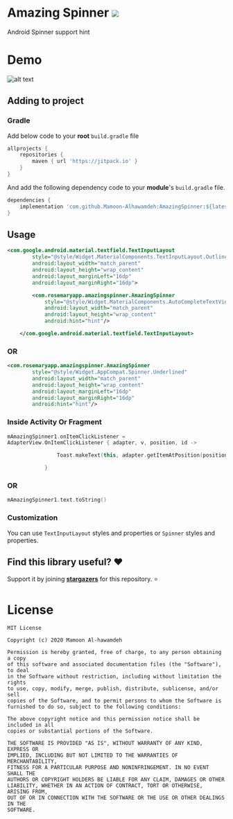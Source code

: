 # Amazing Spinner [![](https://jitpack.io/v/Mamoon-Alhawamdeh/AmazingSpinner.svg)](https://jitpack.io/#Mamoon-Alhawamdeh/AmazingSpinner)

Android Spinner support hint

# Demo
![alt text](https://github.com/Mamoon-Alhawamdeh/Amazing_Spinner/blob/master/demo/demo.gif)

## Adding to project

### Gradle
Add below code to your **root** `build.gradle` file

```gradle
allprojects {
    repositories {
        maven { url 'https://jitpack.io' }
    }
}
```
And add the following dependency code to your **module**'s `build.gradle` file.
```gradle
dependencies {
    implementation 'com.github.Mamoon-Alhawamdeh:AmazingSpinner:${latest-version}"
}
```

## Usage
```xml
<com.google.android.material.textfield.TextInputLayout
        style="@style/Widget.MaterialComponents.TextInputLayout.OutlinedBox.ExposedDropdownMenu"
        android:layout_width="match_parent"
        android:layout_height="wrap_content"
        android:layout_marginLeft="16dp"
        android:layout_marginRight="16dp">

        <com.rosemaryapp.amazingspinner.AmazingSpinner
            style="@style/Widget.MaterialComponents.AutoCompleteTextView.OutlinedBox"
            android:layout_width="match_parent"
            android:layout_height="wrap_content"
            android:hint="hint"/>

    </com.google.android.material.textfield.TextInputLayout>
```

### OR
```xml
<com.rosemaryapp.amazingspinner.AmazingSpinner
        style="@style/Widget.AppCompat.Spinner.Underlined"
        android:layout_width="match_parent"
        android:layout_height="wrap_content"
        android:layout_marginLeft="16dp"
        android:layout_marginRight="16dp"
        android:hint="hint"/>
```
### Inside Activity Or Fragment
```kotlin
mAmazingSpinner1.onItemClickListener =
AdapterView.OnItemClickListener { adapter, v, position, id ->

                Toast.makeText(this, adapter.getItemAtPosition(position).toString(), Toast.LENGTH_LONG).show()

            }
```
### OR
```kotlin
mAmazingSpinner1.text.toString()
```
### Customization

You can use `TextInputLayout` styles and properties or `Spinner` styles and properties.

## Find this library useful? :heart:
Support it by joining __[stargazers](https://github.com/Mamoon-Alhawamdeh/Amazing_Spinner/stargazers)__ for this repository. :star:


# License
```
MIT License

Copyright (c) 2020 Mamoon Al-hawamdeh

Permission is hereby granted, free of charge, to any person obtaining a copy
of this software and associated documentation files (the "Software"), to deal
in the Software without restriction, including without limitation the rights
to use, copy, modify, merge, publish, distribute, sublicense, and/or sell
copies of the Software, and to permit persons to whom the Software is
furnished to do so, subject to the following conditions:

The above copyright notice and this permission notice shall be included in all
copies or substantial portions of the Software.

THE SOFTWARE IS PROVIDED "AS IS", WITHOUT WARRANTY OF ANY KIND, EXPRESS OR
IMPLIED, INCLUDING BUT NOT LIMITED TO THE WARRANTIES OF MERCHANTABILITY,
FITNESS FOR A PARTICULAR PURPOSE AND NONINFRINGEMENT. IN NO EVENT SHALL THE
AUTHORS OR COPYRIGHT HOLDERS BE LIABLE FOR ANY CLAIM, DAMAGES OR OTHER
LIABILITY, WHETHER IN AN ACTION OF CONTRACT, TORT OR OTHERWISE, ARISING FROM,
OUT OF OR IN CONNECTION WITH THE SOFTWARE OR THE USE OR OTHER DEALINGS IN THE
SOFTWARE.
```
